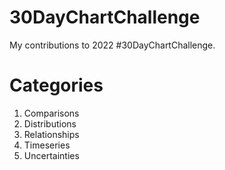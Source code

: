 # 30DayChartChallenge
My contributions to 2022 #30DayChartChallenge.

# Categories
  1. Comparisons
  2. Distributions
  3. Relationships
  4. Timeseries
  5. Uncertainties
